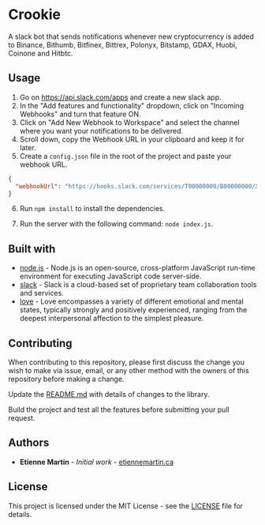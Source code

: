 # Crookie
A slack bot that sends notifications whenever new cryptocurrency is added to Binance, Bithumb, Bitfinex, Bittrex, Polonyx, Bitstamp, GDAX, Huobi, Coinone and Hitbtc.

## Usage

1. Go on https://api.slack.com/apps and create a new slack app.
2. In the "Add features and functionality" dropdown, click on "Incoming Webhooks" and turn that feature ON.
3. Click on "Add New Webhook to Workspace" and select the channel where you want your notifications to be delivered.
4. Scroll down, copy the Webhook URL in your clipboard and keep it for later.
5. Create a `config.json` file in the root of the project and paste your webhook URL.

```json
{
  "webhookUrl": "https://hooks.slack.com/services/T00000000/B00000000/XXXXXXXXXXXXXXXXXXXXXXXX"
}
```

6. Run `npm install` to install the dependencies.

7. Run the server with the following command: `node index.js`.

## Built with

* [node.js](https://github.com/moment/moment) - Node.js is an open-source, cross-platform JavaScript run-time environment for executing JavaScript code server-side.
* [slack](https://api.slack.com/apps) - Slack is a cloud-based set of proprietary team collaboration tools and services.
* [love](https://en.wikipedia.org/wiki/Love) - Love encompasses a variety of different emotional and mental states, typically strongly and positively experienced, ranging from the deepest interpersonal affection to the simplest pleasure.


## Contributing

When contributing to this repository, please first discuss the change you wish to make via issue, email, or any other method with the owners of this repository before making a change.

Update the [README.md](https://github.com/etienne-martin/crookie/blob/master/README.md) with details of changes to the library.

Build the project and test all the features before submitting your pull request.

## Authors

* **Etienne Martin** - *Initial work* - [etiennemartin.ca](http://etiennemartin.ca/)

## License

This project is licensed under the MIT License - see the [LICENSE](https://github.com/etienne-martin/crookie/blob/master/LICENSE) file for details.
